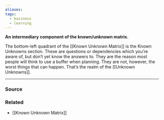 ```yaml
---
aliases: 
tags:
  - business
  - learning
---
```

**An intermediary component of the known/unknown matrix.**

The bottom-left quadrant of the [[Known Unknown Matrix]] is the Known Unknowns section. These are questions or dependencies which you’re aware of, but don’t yet know the answers to. They are the reason most people will think to use a buffer when planning. They are not, however, the worst things that can happen. That’s the realm of the [[Unknown Unknowns]].

---

### Source


### Related
- [[Known Unknown Matrix]]